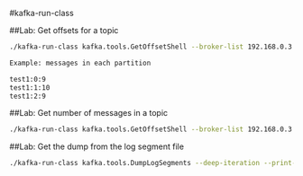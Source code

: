 #kafka-run-class

##Lab: Get offsets for a topic

```sh
./kafka-run-class kafka.tools.GetOffsetShell --broker-list 192.168.0.3:9092 --topic test1

Example: messages in each partition

test1:0:9
test1:1:10
test1:2:9

```

##Lab: Get number of messages in a topic

```sh
./kafka-run-class kafka.tools.GetOffsetShell --broker-list 192.168.0.3:9092 --topic __consumer_offsets --time -1 --offsets 1 | awk -F ":" '{sum += $3} END {print sum}'

```

##Lab: Get the dump from the log segment file

```sh
./kafka-run-class kafka.tools.DumpLogSegments --deep-iteration --print-data-log --files /tmp/kafka-logs/test3-0/00000000000000000000.log
```

